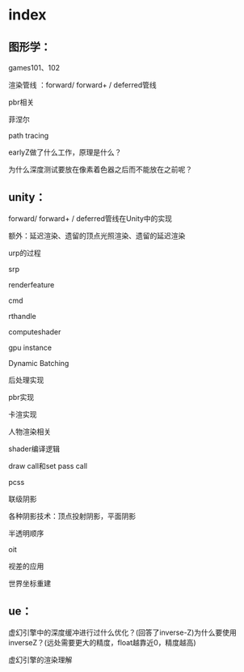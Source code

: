 # index

## 图形学：

 games101、102 

渲染管线 ：forward/ forward+ / deferred管线

pbr相关 

菲涅尔 

path tracing 

earlyZ做了什么工作，原理是什么？

为什么深度测试要放在像素着色器之后而不能放在之前呢？ 

## unity： 

forward/ forward+ / deferred管线在Unity中的实现

额外：延迟渲染、遗留的顶点光照渲染、遗留的延迟渲染

urp的过程 

srp 

renderfeature 

cmd

rthandle 

computeshader 

gpu instance 

Dynamic Batching

后处理实现

 pbr实现 

卡渲实现 

人物渲染相关 

shader编译逻辑 

draw call和set pass call 

pcss 

联级阴影 

各种阴影技术：顶点投射阴影，平面阴影

半透明顺序 

oit 

视差的应用

世界坐标重建



## ue： 

虚幻引擎中的深度缓冲进行过什么优化？(回答了inverse-Z)为什么要使用inverseZ？(远处需要更大的精度，float越靠近0，精度越高)

虚幻引擎的渲染理解